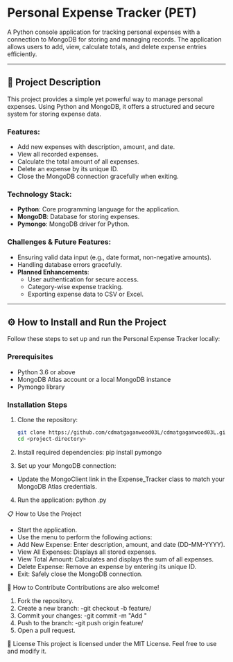 # Personal Expense Tracker (PET)

A Python console application for tracking personal expenses with a connection to MongoDB for storing and managing records. The application allows users to add, view, calculate totals, and delete expense entries efficiently.

---

## 📖 Project Description

This project provides a simple yet powerful way to manage personal expenses. Using Python and MongoDB, it offers a structured and secure system for storing expense data.  

### **Features:**
- Add new expenses with description, amount, and date.
- View all recorded expenses.
- Calculate the total amount of all expenses.
- Delete an expense by its unique ID.
- Close the MongoDB connection gracefully when exiting.

### **Technology Stack:**
- **Python**: Core programming language for the application.
- **MongoDB**: Database for storing expenses.
- **Pymongo**: MongoDB driver for Python.

### **Challenges & Future Features:**
- Ensuring valid data input (e.g., date format, non-negative amounts).
- Handling database errors gracefully.
- **Planned Enhancements**:
  - User authentication for secure access.
  - Category-wise expense tracking.
  - Exporting expense data to CSV or Excel.

---

## ⚙️ How to Install and Run the Project

Follow these steps to set up and run the Personal Expense Tracker locally:

### **Prerequisites**
- Python 3.6 or above
- MongoDB Atlas account or a local MongoDB instance
- Pymongo library  

### **Installation Steps**
1. Clone the repository:  
   ```bash
   git clone https://github.com/cdmatgaganwood03L/cdmatgaganwood03L.git
   cd <project-directory>

2. Install required dependencies:
   pip install pymongo

3. Set up your MongoDB connection:
- Update the MongoClient link in the Expense_Tracker class to match your MongoDB Atlas credentials.

4. Run the application:
   python <filename>.py

📋 How to Use the Project
- Start the application.
- Use the menu to perform the following actions:
- Add New Expense: Enter description, amount, and date (DD-MM-YYYY).
- View All Expenses: Displays all stored expenses.
- View Total Amount: Calculates and displays the sum of all expenses.
- Delete Expense: Remove an expense by entering its unique ID.
- Exit: Safely close the MongoDB connection.

🤝 How to Contribute
Contributions are also welcome!

1. Fork the repository.
2. Create a new branch:
  -git checkout -b feature/<feature-name>
3. Commit your changes:
  -git commit -m "Add <description-of-changes>"
4. Push to the branch:
  -git push origin feature/<feature-name>
5. Open a pull request.


📜 License
This project is licensed under the MIT License. Feel free to use and modify it.


